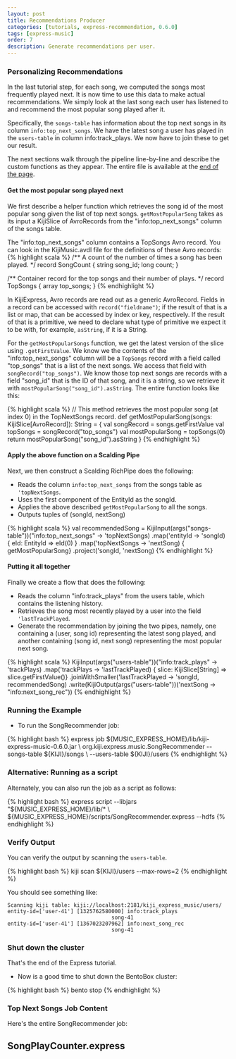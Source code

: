 ```yaml
---
layout: post
title: Recommendations Producer
categories: [tutorials, express-recommendation, 0.6.0]
tags: [express-music]
order: 7
description: Generate recommendations per user.
---
```


<h3 style="margin-top:0px;padding-top:10px;">Personalizing Recommendations</h3>

In the last tutorial step, for each song, we computed the songs most frequently played next. It is now time
to use this data to make actual recommendations. We simply look at the last song each user has listened
to and recommend the most popular song played after it.

Specifically, the `songs-table` has information about the top next songs in its column
`info:top_next_songs`. We have the latest song a user has played in the `users-table` in column info:track_plays.
We now have to join these to get our result.

The next sections walk through the pipeline line-by-line and describe the custom functions as they appear.
The entire file is available at the [end of the page](#recommend-full-code).

#### Get the most popular song played next

We first describe a helper function which retrieves the song id of the most popular song given the list of top
next songs. `getMostPopularSong` takes as its input a KijiSlice of AvroRecords from the "info:top_next_songs"
column of the songs table.

The "info:top_next_songs" column contains a TopSongs Avro record.  You can look in the KijiMusic.avdl file for
the definitions of these Avro records:
{% highlight scala %}
  /** A count of the number of times a song has been played. */
  record SongCount {
    string song_id;
    long count;
  }

  /** Container record for the top songs and their number of plays. */
  record TopSongs {
     array<SongCount> top_songs;
  }
{% endhighlight %}

In KijiExpress, Avro records are read out as a generic AvroRecord.  Fields in a record can
be accessed with `record("fieldname")`; if the result of that is a list or map, that can be
accessed by index or key, respectively.  If the result of that is a primitive, we need to declare
what type of primitive we expect it to be with, for example, `asString`, if it is a String.


For the `getMostPopularSongs` function, we get the latest version of the slice using
`.getFirstValue`.  We know we the contents of the "info:top_next_songs" column
will be a `TopSongs` record with a field called "top_songs" that is a list of the next songs.  We
access that field with `songRecord("top_songs")`.  We know those top next songs are records with
a field "song_id" that is the ID of that song, and it is a string, so we retrieve it with
`mostPopularSong("song_id").asString`.  The entire function looks like this:

{% highlight scala %}
  // This method retrieves the most popular song (at index 0) in the TopNextSongs record.
  def getMostPopularSong(songs: KijiSlice[AvroRecord]): String = {
    val songRecord = songs.getFirstValue
    val topSongs = songRecord("top_songs")
    val mostPopularSong = topSongs(0)
    return mostPopularSong("song_id").asString
  }
{% endhighlight %}

#### Apply the above function on a Scalding Pipe

Next, we then construct a Scalding RichPipe does the following:

* Reads the column `info:top_next_songs` from the songs table as `'topNextSongs`.
* Uses the first component of the EntityId as the songId.
* Applies the above described `getMostPopularSong` to all the songs.
* Outputs tuples of (songId, nextSong)

{% highlight scala %}
  val recommendedSong = KijiInput(args("songs-table"))("info:top_next_songs" -> 'topNextSongs)
    .map('entityId -> 'songId) { eId: EntityId => eId(0) }
    .map('topNextSongs -> 'nextSong) { getMostPopularSong}
    .project('songId, 'nextSong)
{% endhighlight %}

#### Putting it all together

Finally we create a flow that does the following:

* Reads the column "info:track_plays" from the users table, which contains the listening history.
* Retrieves the song most recently played by a user into the field `'lastTrackPlayed`.
* Generate the recommendation by joining the two pipes, namely, one containing a (user, song id)
representing the latest song played, and another containing (song id, next song) representing the
most popular next song.

{% highlight scala %}
  KijiInput(args("users-table"))("info:track_plays" -> 'trackPlays)
      .map('trackPlays -> 'lastTrackPlayed) {
           slice: KijiSlice[String] => slice.getFirstValue()}
      .joinWithSmaller('lastTrackPlayed -> 'songId, recommendedSong)
      .write(KijiOutput(args("users-table"))('nextSong -> "info:next_song_rec"))
{% endhighlight %}

### Running the Example

* To run the SongRecommender job:

<div class="userinput">
{% highlight bash %}
express job ${MUSIC_EXPRESS_HOME}/lib/kiji-express-music-0.6.0.jar \
    org.kiji.express.music.SongRecommender --songs-table ${KIJI}/songs \
    --users-table ${KIJI}/users
{% endhighlight %}
</div>

### Alternative: Running as a script

Alternately, you can also run the job as a script as follows:

<div class="userinput">
{% highlight bash %}
express script --libjars "${MUSIC_EXPRESS_HOME}/lib/* \
    ${MUSIC_EXPRESS_HOME}/scripts/SongRecommender.express --hdfs
{% endhighlight %}
</div>

### Verify Output

You can verify the output by scanning the `users-table`.

<div class="userinput">
{% highlight bash %}
kiji scan ${KIJI}/users --max-rows=2
{% endhighlight %}
</div>

You should see something like:

    Scanning kiji table: kiji://localhost:2181/kiji_express_music/users/
    entity-id=['user-41'] [1325762580000] info:track_plays
                                     song-41
    entity-id=['user-41'] [1367023207962] info:next_song_rec
                                     song-41

### Shut down the cluster

That's the end of the Express tutorial.

*  Now is a good time to shut down the BentoBox cluster:

<div class="userinput">
{% highlight bash %}
    bento stop
{% endhighlight %}
</div>

### Top Next Songs Job Content<a id="recommend-full-code"> </a>

Here's the entire SongRecommender job:

<div id="accordion-container">
  <h2 class="accordion-header"> SongPlayCounter.express </h2>
  <div class="accordion-content">
    <script src="http://gist-it.appspot.com/github/kijiproject/kiji-express-music/raw/kiji-express-music-0.6.0/src/main/scala/org/kiji/express/music/SongRecommender.scala"> </script>
  </div>
</div>
